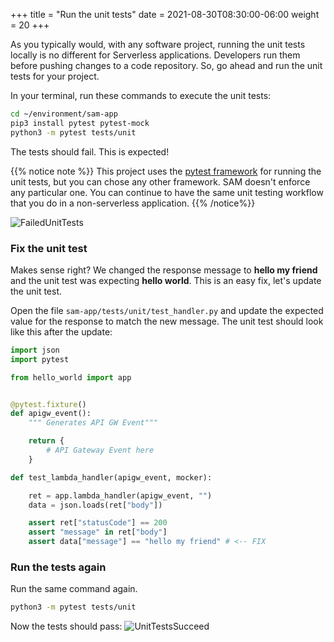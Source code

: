 +++
title = "Run the unit tests"
date = 2021-08-30T08:30:00-06:00
weight = 20
+++

As you typically would, with any software project, running the unit tests locally is no different
for Serverless applications. Developers run them before pushing changes to a code repository. So, go
ahead and run the unit tests for your project.

In your terminal, run these commands to execute the unit tests:

```bash
cd ~/environment/sam-app
pip3 install pytest pytest-mock
python3 -m pytest tests/unit
```

The tests should fail. This is expected!

{{% notice note %}}
This project uses the [pytest framework](https://docs.pytest.org/) for running the unit tests, but you can chose any other framework. SAM doesn't enforce any particular one. You can continue to have the same unit testing workflow that you do in a non-serverless application.
{{% /notice%}}

![FailedUnitTests](/images/python/sam/cloud9_ide_pytest_fail.png)

### Fix the unit test

Makes sense right? We changed the response message to **hello my friend** and the unit test was expecting **hello world**. This is an easy fix, let's update the unit test.

Open the file `sam-app/tests/unit/test_handler.py` and update the expected value for the response to match the new message. The unit test should look like this after the update:

```python
import json
import pytest

from hello_world import app


@pytest.fixture()
def apigw_event():
    """ Generates API GW Event"""

    return {
        # API Gateway Event here
    }

def test_lambda_handler(apigw_event, mocker):

    ret = app.lambda_handler(apigw_event, "")
    data = json.loads(ret["body"])

    assert ret["statusCode"] == 200
    assert "message" in ret["body"]
    assert data["message"] == "hello my friend" # <-- FIX
```

### Run the tests again

Run the same command again.

```bash
python3 -m pytest tests/unit
```

Now the tests should pass:
![UnitTestsSucceed](/images/python/sam/cloud9_ide_pytest_pass.png)
